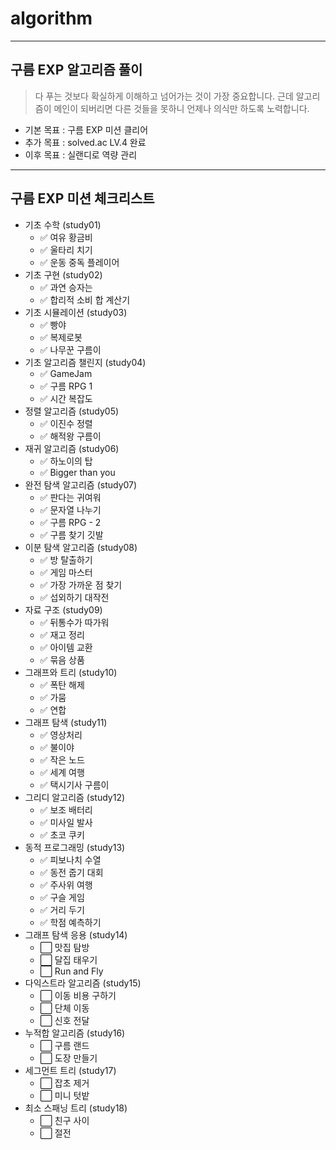 # algorithm
- - -
## 구름 EXP 알고리즘 풀이
> 다 푸는 것보다 확실하게 이해하고 넘어가는 것이 가장 중요합니다. 근데 알고리즘이 메인이 되버리면 다른 것들을 못하니 언제나 의식만 하도록 노력합니다.
- 기본 목표 : 구름 EXP 미션 클리어
- 추가 목표 : solved.ac LV.4 완료
- 이후 목표 : 실랜디로 역량 관리

- - -
## 구름 EXP 미션 체크리스트
- 기초 수학 (study01)
  - ✅ 여유 황금비
  - ✅ 울타리 치기
  - ✅ 운동 중독 플레이어
- 기초 구현 (study02)
  - ✅ 과연 승자는
  - ✅ 합리적 소비
  합 계산기
- 기초 시뮬레이션 (study03)
  - ✅ 빵야
  - ✅ 복제로봇
  - ✅ 나무꾼 구름이
- 기초 알고리즘 챌린지 (study04)
  - ✅ GameJam
  - ✅ 구름 RPG 1
  - ✅ 시간 복잡도
- 정렬 알고리즘 (study05)
  - ✅ 이진수 정렬
  - ✅ 해적왕 구름이
- 재귀 알고리즘 (study06)
  - ✅ 하노이의 탑
  - ✅ Bigger than you
- 완전 탐색 알고리즘 (study07)
  - ✅ 판다는 귀여워
  - ✅ 문자열 나누기
  - ✅ 구름 RPG - 2
  - ✅ 구름 찾기 깃발
- 이분 탐색 알고리즘 (study08)
  - ✅ 방 탈출하기
  - ✅ 게임 마스터
  - ✅ 가장 가까운 점 찾기
  - ✅ 섭외하기 대작전
- 자료 구조 (study09)
  - ✅ 뒤통수가 따가워
  - ✅ 재고 정리
  - ✅ 아이템 교환
  - ✅ 묶음 상품
- 그래프와 트리 (study10)
  - ✅ 폭탄 해제
  - ✅ 가뭄
  - ✅ 연합
- 그래프 탐색 (study11)
  - ✅ 영상처리
  - ✅ 불이야
  - ✅ 작은 노드
  - ✅ 세계 여행
  - ✅ 택시기사 구름이
- 그리디 알고리즘 (study12)
  - ✅ 보조 배터리
  - ✅ 미사일 발사
  - ✅ 초코 쿠키
- 동적 프로그래밍 (study13)
  - ✅ 피보나치 수열
  - ✅ 동전 줍기 대회
  - ✅ 주사위 여행
  - ✅ 구슬 게임
  - ✅ 거리 두기
  - ✅ 학점 예측하기
- 그래프 탐색 응용 (study14)
  - ⬜ 맛집 탐방
  - ⬜ 달집 태우기
  - ⬜ Run and Fly
- 다익스트라 알고리즘 (study15)
  - ⬜ 이동 비용 구하기
  - ⬜ 단체 이동
  - ⬜ 신호 전달
- 누적합 알고리즘 (study16)
  - ⬜ 구름 랜드
  - ⬜ 도장 만들기
- 세그먼트 트리 (study17)
  - ⬜ 잡초 제거
  - ⬜ 미니 텃밭
- 최소 스패닝 트리 (study18)
  - ⬜ 친구 사이
  - ⬜ 절전